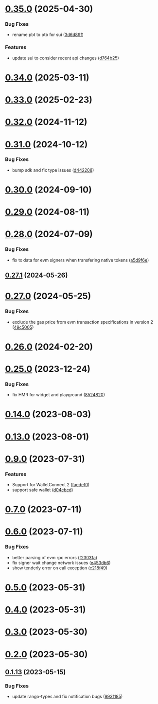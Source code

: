 # [0.35.0](https://github.com/rango-exchange/rango-client/compare/signer-evm@0.34.0...signer-evm@0.35.0) (2025-04-30)


### Bug Fixes

* rename pbt to ptb for sui ([3d6d89f](https://github.com/rango-exchange/rango-client/commit/3d6d89f2265766607a15d61e0df92643fb33072b))


### Features

* update sui to consider recent api changes ([d764b25](https://github.com/rango-exchange/rango-client/commit/d764b2501df9bb295f63cdbc0b05acd4a3abb4b9))



# [0.34.0](https://github.com/rango-exchange/rango-client/compare/signer-evm@0.33.0...signer-evm@0.34.0) (2025-03-11)



# [0.33.0](https://github.com/rango-exchange/rango-client/compare/signer-evm@0.32.0...signer-evm@0.33.0) (2025-02-23)



# [0.32.0](https://github.com/rango-exchange/rango-client/compare/signer-evm@0.31.0...signer-evm@0.32.0) (2024-11-12)



# [0.31.0](https://github.com/rango-exchange/rango-client/compare/signer-evm@0.30.0...signer-evm@0.31.0) (2024-10-12)


### Bug Fixes

* bump sdk and fix type issues ([d442208](https://github.com/rango-exchange/rango-client/commit/d4422083bf5dd27d5f509ce1db7f9560d05428c8))



# [0.30.0](https://github.com/rango-exchange/rango-client/compare/signer-evm@0.29.0...signer-evm@0.30.0) (2024-09-10)



# [0.29.0](https://github.com/rango-exchange/rango-client/compare/signer-evm@0.28.0...signer-evm@0.29.0) (2024-08-11)



# [0.28.0](https://github.com/rango-exchange/rango-client/compare/signer-evm@0.27.1...signer-evm@0.28.0) (2024-07-09)


### Bug Fixes

* fix tx data for evm signers when transfering native tokens ([a5d9f6e](https://github.com/rango-exchange/rango-client/commit/a5d9f6e3f5bada210a05c0d1f5c57d7917bf869c))



## [0.27.1](https://github.com/rango-exchange/rango-client/compare/signer-evm@0.27.0...signer-evm@0.27.1) (2024-05-26)



# [0.27.0](https://github.com/rango-exchange/rango-client/compare/signer-evm@0.26.0...signer-evm@0.27.0) (2024-05-25)


### Bug Fixes

* exclude the gas price from evm transaction specifications in version 2 ([49c5005](https://github.com/rango-exchange/rango-client/commit/49c50058f717f439833fe4cff216e5a45fbe252d))



# [0.26.0](https://github.com/rango-exchange/rango-client/compare/signer-evm@0.25.0...signer-evm@0.26.0) (2024-02-20)



# [0.25.0](https://github.com/rango-exchange/rango-client/compare/signer-evm@0.23.0...signer-evm@0.25.0) (2023-12-24)


### Bug Fixes

* fix HMR for widget and playground ([8524820](https://github.com/rango-exchange/rango-client/commit/8524820f10cf0b8921f3db0c4f620ff98daa4103))



# [0.14.0](https://github.com/rango-exchange/rango-client/compare/signer-evm@0.13.0...signer-evm@0.14.0) (2023-08-03)



# [0.13.0](https://github.com/rango-exchange/rango-client/compare/signer-evm@0.12.0...signer-evm@0.13.0) (2023-08-01)



# [0.9.0](https://github.com/rango-exchange/rango-client/compare/signer-evm@0.8.0...signer-evm@0.9.0) (2023-07-31)


### Features

* Support for WalletConnect 2 ([faedef0](https://github.com/rango-exchange/rango-client/commit/faedef0b5e6fc3c5ef881cbbe4ec05334cc1c910))
* support safe wallet ([d04cbcd](https://github.com/rango-exchange/rango-client/commit/d04cbcd2a612755563512d9dff6f2312088d8b4d))



# [0.7.0](https://github.com/rango-exchange/rango-client/compare/signer-evm@0.6.0...signer-evm@0.7.0) (2023-07-11)



# [0.6.0](https://github.com/rango-exchange/rango-client/compare/signer-evm@0.5.0...signer-evm@0.6.0) (2023-07-11)


### Bug Fixes

* better parsing of evm rpc errors ([f23031a](https://github.com/rango-exchange/rango-client/commit/f23031ae14e6e841ee488591bd1bf58cfa7ca15b))
* fix signer wait change network issues ([e453db6](https://github.com/rango-exchange/rango-client/commit/e453db6ccf7736e36e5ada0c29502be32254fe9c))
* show tenderly error on call exception ([c218f49](https://github.com/rango-exchange/rango-client/commit/c218f49f3330706d9262b0cf3ec8e293e91e3729))



# [0.5.0](https://github.com/rango-exchange/rango-client/compare/signer-evm@0.4.0...signer-evm@0.5.0) (2023-05-31)



# [0.4.0](https://github.com/rango-exchange/rango-client/compare/signer-evm@0.3.0...signer-evm@0.4.0) (2023-05-31)



# [0.3.0](https://github.com/rango-exchange/rango-client/compare/signer-evm@0.2.0...signer-evm@0.3.0) (2023-05-30)



# [0.2.0](https://github.com/rango-exchange/rango-client/compare/signer-evm@0.1.14...signer-evm@0.2.0) (2023-05-30)



## [0.1.13](https://github.com/rango-exchange/rango-client/compare/signer-evm@0.1.12...signer-evm@0.1.13) (2023-05-15)


### Bug Fixes

* update rango-types and fix notification bugs ([993f185](https://github.com/rango-exchange/rango-client/commit/993f185e0b8c5e5e15a2c65ba2d85d1f9c8daa90))



